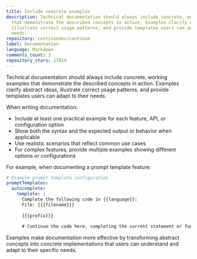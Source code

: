 ```yaml
---
title: Include concrete examples
description: Technical documentation should always include concrete, working examples
  that demonstrate the described concepts in action. Examples clarify abstract ideas,
  illustrate correct usage patterns, and provide templates users can adapt to their
  needs.
repository: continuedev/continue
label: Documentation
language: Markdown
comments_count: 3
repository_stars: 27819
---
```


Technical documentation should always include concrete, working examples that demonstrate the described concepts in action. Examples clarify abstract ideas, illustrate correct usage patterns, and provide templates users can adapt to their needs.

When writing documentation:
- Include at least one practical example for each feature, API, or configuration option
- Show both the syntax and the expected output or behavior when applicable
- Use realistic scenarios that reflect common use cases
- For complex features, provide multiple examples showing different options or configurations

For example, when documenting a prompt template feature:

```yaml
# Example prompt template configuration
promptTemplates:
  autocomplete:
    template: |
      Complete the following code in {{language}}:
      File: {{{filename}}}
      
      {{{prefix}}}
      
      # Continue the code here, completing the current statement or function
```

Examples make documentation more effective by transforming abstract concepts into concrete implementations that users can understand and adapt to their specific needs.